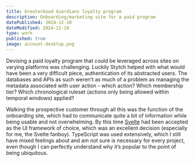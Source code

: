 ```yaml
---
title: GreaterGood Guardians loyalty program
description: Onboarding/marketing site for a paid program
datePublished: 2024-12-10
dateModified: 2024-12-10
type: work
published: true
image: account-desktop.png
---
```


<script>
import Figure from '$lib/Figure.svelte';

import desktop from '$lib/images/account-desktop.png';
import mobile from '$lib/images/account-mobile-cropped.png';
</script>

Devising a paid loyalty program that could be leveraged across sites on varying platforms was challenging. Luckily Stytch helped with what would have been a very difficult piece, authentication of its abstracted users. The databases and APIs as such weren’t as much of a problem as managing the metadata associated with user action - which action? Which membership tier? Which chronological ruleset (actions only being allowed within temporal windows) applied?

Walking the prospective customer through all this was the function of the onboarding site, which had to communicate quite a bit of information while being usable and not overwhelming. By this time [Svelte](https://svelte.dev) had been accepted as the UI framework of choice, which was an excellent decision (especially for me, the Svelte fanboy). TypeScript was used extensively, which I still have mixed feelings about and am not sure is necessary for every project, even though I can perfectly understand why it’s popular to the point of being ubiquitous.

<Figure src={desktop} alt="Site viewed with a largeish viewport" width="1024" height="2225" />

<Figure src={mobile} alt="Site viewed with a mobile device" width="414" height="1661" />
